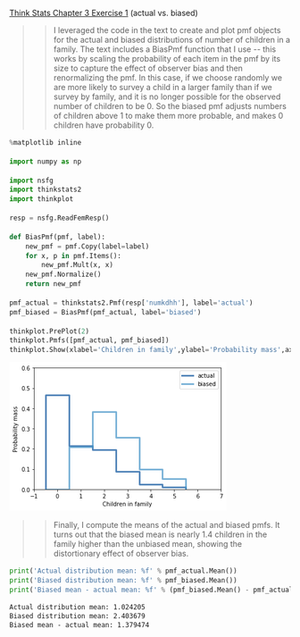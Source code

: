 [Think Stats Chapter 3 Exercise 1](http://greenteapress.com/thinkstats2/html/thinkstats2004.html#toc31) (actual vs. biased)

>> I leveraged the code in the text to create and plot pmf objects for the actual and biased distributions of number of children in a family. The text includes a BiasPmf function that I use -- this works by scaling the probability of each item in the pmf by its size to capture the effect of observer bias and then renormalizing the pmf. In this case, if we choose randomly we are more likely to survey a child in a larger family than if we survey by family, and it is no longer possible for the observed number of children to be 0. So the biased pmf adjusts numbers of children above 1 to make them more probable, and makes 0 children have probability 0.


```python
%matplotlib inline

import numpy as np

import nsfg
import thinkstats2
import thinkplot

resp = nsfg.ReadFemResp()

def BiasPmf(pmf, label):
    new_pmf = pmf.Copy(label=label)
    for x, p in pmf.Items():
        new_pmf.Mult(x, x)
    new_pmf.Normalize()
    return new_pmf

pmf_actual = thinkstats2.Pmf(resp['numkdhh'], label='actual')
pmf_biased = BiasPmf(pmf_actual, label='biased')

thinkplot.PrePlot(2)
thinkplot.Pmfs([pmf_actual, pmf_biased])
thinkplot.Show(xlabel='Children in family',ylabel='Probability mass',axis=[-1, 7, 0, 0.6])
```


![Plot](https://github.com/JEddy92/dsp/blob/master/statistics/ex3.1_plot.png)


>> Finally, I compute the means of the actual and biased pmfs. It turns out that the biased mean is nearly 1.4 children in the family higher than the unbiased mean, showing the distortionary effect of observer bias.


```python
print('Actual distribution mean: %f' % pmf_actual.Mean())
print('Biased distribution mean: %f' % pmf_biased.Mean())
print('Biased mean - actual mean: %f' % (pmf_biased.Mean() - pmf_actual.Mean()))
```

```
Actual distribution mean: 1.024205
Biased distribution mean: 2.403679
Biased mean - actual mean: 1.379474
```
